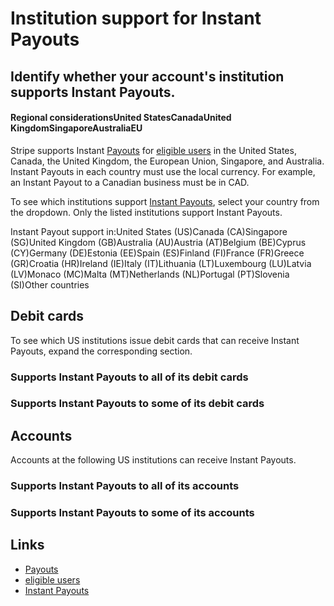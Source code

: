 # Institution support for Instant Payouts

## Identify whether your account's institution supports Instant Payouts.

#### Regional considerationsUnited StatesCanadaUnited KingdomSingaporeAustraliaEU

Stripe supports Instant [Payouts](https://docs.stripe.com/payouts) for [eligible
users](https://docs.stripe.com/payouts/instant-payouts#eligibility-and-daily-volume-limits)
in the United States, Canada, the United Kingdom, the European Union, Singapore,
and Australia. Instant Payouts in each country must use the local currency. For
example, an Instant Payout to a Canadian business must be in CAD.

To see which institutions support [Instant
Payouts](https://docs.stripe.com/payouts/instant-payouts), select your country
from the dropdown. Only the listed institutions support Instant Payouts.

Instant Payout support in:United States (US)Canada (CA)Singapore (SG)United
Kingdom (GB)Australia (AU)Austria (AT)Belgium (BE)Cyprus (CY)Germany (DE)Estonia
(EE)Spain (ES)Finland (FI)France (FR)Greece (GR)Croatia (HR)Ireland (IE)Italy
(IT)Lithuania (LT)Luxembourg (LU)Latvia (LV)Monaco (MC)Malta (MT)Netherlands
(NL)Portugal (PT)Slovenia (SI)Other countries
## Debit cards

To see which US institutions issue debit cards that can receive Instant Payouts,
expand the corresponding section.

### Supports Instant Payouts to all of its debit cards

### Supports Instant Payouts to some of its debit cards

## Accounts

Accounts at the following US institutions can receive Instant Payouts.

### Supports Instant Payouts to all of its accounts

### Supports Instant Payouts to some of its accounts

## Links

- [Payouts](https://docs.stripe.com/payouts)
- [eligible
users](https://docs.stripe.com/payouts/instant-payouts#eligibility-and-daily-volume-limits)
- [Instant Payouts](https://docs.stripe.com/payouts/instant-payouts)